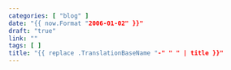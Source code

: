 ```yaml
---
categories: [ "blog" ]
date: "{{ now.Format "2006-01-02" }}"
draft: "true"
link: ""
tags: [ ]
title: "{{ replace .TranslationBaseName "-" " " | title }}"
---
```

